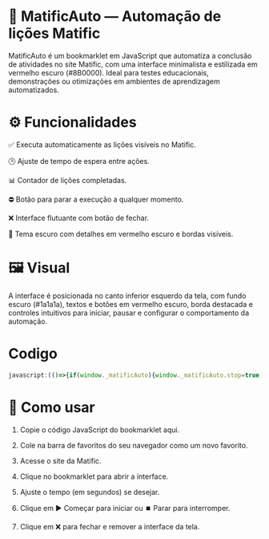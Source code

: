 # 📘 MatificAuto — Automação de lições Matific

MatificAuto é um bookmarklet em JavaScript que automatiza a conclusão de atividades no site Matific, com uma interface minimalista e estilizada em vermelho escuro (#8B0000). Ideal para testes educacionais, demonstrações ou otimizações em ambientes de aprendizagem automatizados.

# ⚙️ Funcionalidades
✅ Executa automaticamente as lições visíveis no Matific.

🕒 Ajuste de tempo de espera entre ações.

📊 Contador de lições completadas.

⛔ Botão para parar a execução a qualquer momento.

❌ Interface flutuante com botão de fechar.

🎨 Tema escuro com detalhes em vermelho escuro e bordas visíveis.

# 🖼️ Visual
A interface é posicionada no canto inferior esquerdo da tela, com fundo escuro (#1a1a1a), textos e botões em vermelho escuro, borda destacada e controles intuitivos para iniciar, pausar e configurar o comportamento da automação.

# Codigo
```javascript
javascript:(()=>{if(window._matificAuto){window._matificAuto.stop=true;document.getElementById("matific-ui")?.remove();delete window._matificAuto;return;}window._matificAuto={stop:false,count:0};const sleep=ms=>new Promise(r=>setTimeout(r,ms));const clicarCentro=()=>{const x=window.innerWidth/2,y=window.innerHeight/2,el=document.elementFromPoint(x,y);el?.scrollIntoView({behavior:"smooth",block:"center"});el?.click();};const esperarBotaoOK=async()=>{for(let i=0;i<20;i++){if(window._matificAuto.stop)return false;const okBtn=[...document.querySelectorAll("button")].find(b=>b.textContent.trim()==="OK");if(okBtn){okBtn.click();return true;}await sleep(500);}return false;};const completar=async()=>{window.scrollTo({top:49235,behavior:'smooth'});await sleep(1500);const delay=()=>{const val=parseFloat(document.getElementById("matific-delay")?.value)||1;return val*1000;};for(let i=0;i<100;i++){if(window._matificAuto.stop)break;clicarCentro();await sleep(delay());const btnCompletar=[...document.querySelectorAll("button")].find(b=>b.textContent.trim()==="Completar Lição");if(btnCompletar){btnCompletar.click();await sleep(1000);await esperarBotaoOK();window._matificAuto.count++;document.getElementById("matific-count").textContent=window._matificAuto.count;}window.scrollBy(0,-300);await sleep(500);}if(!window._matificAuto.stop)alert("✅ Todas as lições visíveis foram completadas!");};const ui=document.createElement("div");ui.id="matific-ui";ui.style.position="fixed";ui.style.bottom="20px";ui.style.left="20px";ui.style.zIndex="99999";ui.style.background="#1a1a1a";ui.style.color="#8B0000";ui.style.padding="12px";ui.style.borderRadius="12px";ui.style.boxShadow="0 0 12px rgba(139,0,0,0.5)";ui.style.fontFamily="sans-serif";ui.style.minWidth="210px";ui.style.border="2px solid #8B0000";ui.innerHTML=`<div style="display:flex;justify-content:space-between;align-items:center;margin-bottom:8px"><span style="font-weight:bold;font-size:15px;color:#8B0000;">📘 matificAuto</span><button id="close-matific" style="border:none;background:none;font-size:15px;cursor:pointer;color:#8B0000;">❌</button></div><div style="margin-bottom:8px;font-size:14px;color:#8B0000;">⏱️ Esperar (s): <input id="matific-delay" type="number" min="0" value="1" style="width:50px;padding:2px;margin-left:4px;background:#333;color:#8B0000;border:1px solid #8B0000;border-radius:4px"/></div><div style="margin-bottom:10px;font-size:14px;color:#8B0000;">✅ Lições feitas: <span id="matific-count" style="font-weight:bold;color:#8B0000;">0</span></div><button id="start-matific" style="margin-right:6px;padding:6px 10px;font-size:14px;background:transparent;color:#8B0000;border:1px solid #8B0000;border-radius:6px;cursor:pointer;">▶️ Começar</button><button id="stop-matific" style="padding:6px 10px;font-size:14px;background:transparent;color:#8B0000;border:1px solid #8B0000;border-radius:6px;cursor:pointer;">⏹️ Parar</button>`;document.body.appendChild(ui);document.getElementById("start-matific").onclick=()=>{if(!window._matificAuto.running){window._matificAuto.stop=false;window._matificAuto.running=true;window._matificAuto.count=0;document.getElementById("matific-count").textContent="0";completar().finally(()=>window._matificAuto.running=false);}};document.getElementById("stop-matific").onclick=()=>{window._matificAuto.stop=true;};document.getElementById("close-matific").onclick=()=>{window._matificAuto.stop=true;document.getElementById("matific-ui")?.remove();delete window._matificAuto;};})();
```


# 🚀 Como usar
1. Copie o código JavaScript do bookmarklet aqui.

2. Cole na barra de favoritos do seu navegador como um novo favorito.

3. Acesse o site da Matific.

4. Clique no bookmarklet para abrir a interface.

5. Ajuste o tempo (em segundos) se desejar.

6. Clique em ▶️ Começar para iniciar ou ⏹️ Parar para interromper.

7. Clique em ❌ para fechar e remover a interface da tela.
